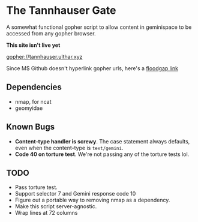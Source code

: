 # The Tannhauser Gate

A somewhat functional gopher script to allow content in geminispace to
be accessed from any gopher browser.

**This site isn't live yet**

[gopher://tannhauser.ulthar.xyz](gopher://tannhauser.ulthar.xyz)

Since M$ Github doesn't hyperlink gopher urls, here's a
[floodgap link](https://gopher.floodgap.com/gopher/gw.lite?gopher://tannhauser.ulthar.xyz:70/1)

## Dependencies
+ nmap, for ncat 
+ geomyidae

## Known Bugs
+ **Content-type handler is screwy**. The case statement always
  defaults, even when the content-type is `text/gemini`.
+ **Code 40 on torture test**. We're not passing any of the torture
  tests lol.

## TODO
+ Pass torture test.
+ Support selector 7 and Gemini response code 10
+ Figure out a portable way to removing nmap as a dependency.
+ Make this script server-agnostic.
+ Wrap lines at 72 columns
